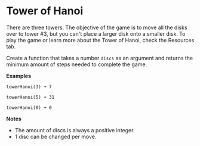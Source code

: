 # Tower of Hanoi

There are three towers. The objective of the game is to move all the disks over to tower #3, but you can't place a larger disk onto a smaller disk. To play the game or learn more about the Tower of Hanoi, check the Resources tab.

Create a function that takes a number ``discs`` as an argument and returns the minimum amount of steps needed to complete the game.

**Examples**

```
towerHanoi(3) ➞ 7

towerHanoi(5) ➞ 31

towerHanoi(0) ➞ 0
```

**Notes**

* The amount of discs is always a positive integer.
* 1 disc can be changed per move.